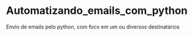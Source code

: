 # Automatizando_emails_com_python
 Envio de emails pelo python, com foco em um ou diversos destinatários 
